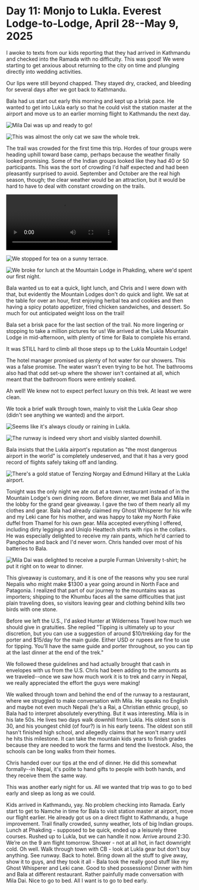 # Day 11: Monjo to Lukla. Everest Lodge-to-Lodge, April 28--May 9, 2025


I awoke to texts from our kids reporting that they had arrived in Kathmandu and checked into the Ramada with no difficulty. This was good! We were starting to get anxious about returning to the city on time and plunging directly into wedding activities.

Our lips were still beyond chapped. They stayed dry, cracked, and bleeding for several days after we got back to Kathmandu.

Bala had us start out early this morning and kept up a brisk pace. He wanted to get into Lukla early so that he could visit the station master at the airport and move us to an earlier morning flight to Kathmandu the next day.

![Mila Dai was up and ready to go!](images/Monjo_Mila_IMG_6871.HEIC)

![This was almost the only cat we saw the whole trek.](images/Lukla_cat_IMG_6889.heic)

The trail was crowded for the first time this trip. Hordes of tour groups were heading uphill toward base camp, perhaps because the weather finally looked promising. Some of the Indian groups looked like they had 40 or 50 participants. This was the sort of crowding I'd half expected and had been pleasantly surprised to avoid. September and October are the real high season, though; the clear weather would be an attraction, but it would be hard to have to deal with constant crowding on the trails.

![The traffic had picked up!](images/Lukla_traffic_IMG_6913.MOV)

![We stopped for tea on a sunny terrace.](images/Lukla_tea_IMG_6910.HEIC)

![We broke for lunch at the Mountain Lodge in Phakding, where we'd spent our first night.](images/Phakding_lodge_IMG_6940.HEIC)

Bala wanted us to eat a quick, light lunch, and Chris and I were down with that, but evidently the Mountain Lodges don't do quick and light. We sat at the table for over an hour, first enjoying herbal tea and cookies and then having a spicy potato appetizer, fried chicken sandwiches, and dessert. So much for out anticipated weight loss on the trail!

Bala set a brisk pace for the last section of the trail. No more lingering or stopping to take a million pictures for us! We arrived at the Lukla Mountain Lodge in mid-afternoon, with plenty of time for Bala to complete his errand.

It was STILL hard to climb all those steps up to the Lukla Mountain Lodge!

The hotel manager promised us plenty of hot water for our showers. This was a false promise. The water wasn't even trying to be hot. The bathrooms also had that odd set-up where the shower isn't contained at all, which meant that the bathroom floors were entirely soaked. 

Ah well! We knew not to expect perfect luxury on this trek. At least we were clean.

We took a brief walk through town, mainly to visit the Lukla Gear shop (didn't see anything we wanted) and the airport. 

![Seems like it's always cloudy or raining in Lukla.](images/Lukla_house_IMG_6953.HEIC)

![The runway is indeed very short and visibly slanted downhill.](images/Lukla_runway_IMG_6963.HEIC) 

Bala insists that the Lukla airport's reputation as "the most dangerous airport in the world" is completely undeserved, and that it has a very good record of flights safely taking off and landing. 

![There's a gold statue of Tenzing Norgay and Edmund Hillary at the Lukla airport.](images/Lukla_airport_statue_IMG_6959.HEIC)

Tonight was the only night we ate out at a town restaurant instead of in the Mountain Lodge's own dining room. Before dinner, we met Bala and Mila in the lobby for the grand gear giveaway. I gave the two of them nearly all my clothes and gear. Bala had already claimed my Ghost Whisperer for his wife and my Leki cane for his mother, and was happy to take my North Fake duffel from Thamel for his own gear. Mila accepted everything I offered, including dirty leggings and Uniqlo Heattech shirts with rips in the collars. He was especially delighted to receive my rain pants, which he'd carried to Pangboche and back and I'd never worn. Chris handed over most of his batteries to Bala. 

![Mila Dai was delighted to receive a purple Furman University t-shirt; he put it right on to wear to dinner.](images/Mila_Furman_IMG_6957.HEIC)

This giveaway is customary, and it is one of the reasons why you see rural Nepalis who might make $1300 a year going around in North Face and Patagonia. I realized that part of our journey to the mountains was as importers; shipping to the Khumbu faces all the same difficulties that just plain traveling does, so visitors leaving gear and clothing behind kills two birds with one stone.

Before we left the U.S., I'd asked Hunter at Wilderness Travel how much we should give in gratuities. She replied "Tipping is ultimately up to your discretion, but you can use a suggestion of around $10/trekking day for the porter and $15/day for the main guide. Either USD or rupees are fine to use for tipping. You’ll have the same guide and porter throughout, so you can tip at the last dinner at the end of the trek."

We followed these guidelines and had actually brought that cash in envelopes with us from the U.S. Chris had been adding to the amounts as we traveled--once we saw how much work it is to trek and carry in Nepal, we really appreciated the effort the guys were making!

We walked through town and behind the end of the runway to a restaurant, where we struggled to make conversation with Mila. He speaks no English and maybe not even much Nepali (he's a Rai, a Christian ethnic group), so Bala had to interpret absolutely everything. But it was interesting. Mila is in his late 50s. He lives two days walk downhill from Lukla. His oldest son is 30, and his youngest child (of four?) is in his early teens. The oldest son still hasn't finished high school, and allegedly claims that he won't marry until he hits this milestone. It can take the mountain kids years to finish grades because they are needed to work the farms and tend the livestock. Also, the schools can be long walks from their homes.

Chris handed over our tips at the end of dinner. He did this somewhat formally--in Nepal, it's polite to hand gifts to people with both hands, and they receive them the same way.

This was another early night for us. All we wanted that trip was to go to bed early and sleep as long as we could.

Kids arrived in Kathmandu, yay. No problem checking into Ramada. Early start to get to Namche in time for Bala to visit station master at airport, move our flight earlier. He already got us on a direct flight to Kathmandu, a huge improvement. Trail finally crowded, sunny weather, lots of big Indian groups. Lunch at Phakding - supposed to be quick, ended up a leisurely three courses. Rushed up to Lukla, but we can handle it now. Arrive around 2:30. We’re on the 9 am flight tomorrow. Shower - not at all hot, in fact downright cold. Oh well. Walk through town with CB - look at Lukla gear but don’t buy anything. See runway. Back to hotel. Bring down all the stuff to give away, show it to guys, and they took it all - Bala took the really good stuff like my Ghost Whisperer and Leki cane. Good to shed possessions! Dinner with him and Bala at different restaurant. Rather painfully made conversation with Mila Dai. Nice to go to bed. All I want is to go to bed early.